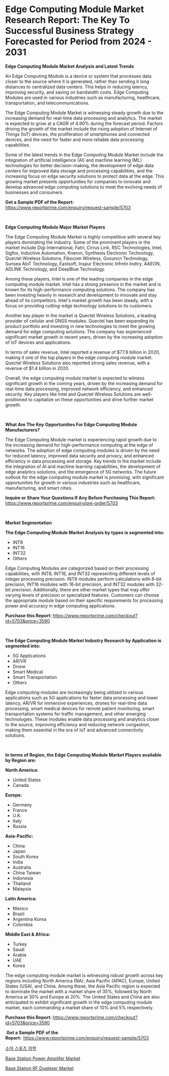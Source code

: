 <p><h1>Edge Computing Module Market Research Report: The Key To Successful Business Strategy Forecasted for Period from 2024 - 2031</h1></p><p><strong>Edge Computing Module Market Analysis and Latest Trends</strong></p>
<p><p>An Edge Computing Module is a device or system that processes data closer to the source where it is generated, rather than sending it long distances to centralized data centers. This helps in reducing latency, improving security, and saving on bandwidth costs. Edge Computing Modules are used in various industries such as manufacturing, healthcare, transportation, and telecommunications.</p><p>The Edge Computing Module Market is witnessing steady growth due to the increasing demand for real-time data processing and analytics. The market is expected to grow at a CAGR of 4.90% during the forecast period. Factors driving the growth of the market include the rising adoption of Internet of Things (IoT) devices, the proliferation of smartphones and connected devices, and the need for faster and more reliable data processing capabilities.</p><p>Some of the latest trends in the Edge Computing Module Market include the integration of artificial intelligence (AI) and machine learning (ML) technologies for better decision-making, the development of edge data centers for improved data storage and processing capabilities, and the increasing focus on edge security solutions to protect data at the edge. This growing market presents opportunities for companies to innovate and develop advanced edge computing solutions to meet the evolving needs of businesses and consumers.</p></p>
<p><strong>Get a Sample PDF of the Report:&nbsp;</strong> <a href="https://www.reportprime.com/enquiry/request-sample/5703">https://www.reportprime.com/enquiry/request-sample/5703</a></p>
<p>&nbsp;</p>
<p><strong>Edge Computing Module Major Market Players</strong></p>
<p><p>The Edge Computing Module Market is highly competitive with several key players dominating the industry. Some of the prominent players in the market include Digi International, Fatri, Cirrus Link, RSC Technologies, Intel, Sigfox, Inductive Automation, Kneron, Synthesis Electronic Technology, Quectel Wireless Solutions, Fibocom Wireless, Gosuncn Technology, Sunsea AIoT Technology, Eastsoft, Inspur Electronic Infmtn Indtry, AAEON, ADLINK Technology, and DeepBlue Technology.</p><p>Among these players, Intel is one of the leading companies in the edge computing module market. Intel has a strong presence in the market and is known for its high-performance computing solutions. The company has been investing heavily in research and development to innovate and stay ahead of its competitors. Intel's market growth has been steady, with a focus on providing cutting-edge technology solutions to its customers.</p><p>Another key player in the market is Quectel Wireless Solutions, a leading provider of cellular and GNSS modules. Quectel has been expanding its product portfolio and investing in new technologies to meet the growing demand for edge computing solutions. The company has experienced significant market growth in recent years, driven by the increasing adoption of IoT devices and applications.</p><p>In terms of sales revenue, Intel reported a revenue of $77.9 billion in 2020, making it one of the top players in the edge computing module market. Quectel Wireless Solutions also reported strong sales revenue, with a revenue of $1.4 billion in 2020.</p><p>Overall, the edge computing module market is expected to witness significant growth in the coming years, driven by the increasing demand for real-time data processing, improved network efficiency, and enhanced security. Key players like Intel and Quectel Wireless Solutions are well-positioned to capitalize on these opportunities and drive further market growth.</p></p>
<p>&nbsp;</p>
<p><strong>What Are The Key Opportunities For Edge Computing Module Manufacturers?</strong></p>
<p><p>The Edge Computing Module market is experiencing rapid growth due to the increasing demand for high-performance computing at the edge of networks. The adoption of edge computing modules is driven by the need for reduced latency, improved data security and privacy, and enhanced efficiency in data processing and storage. Key trends in the market include the integration of AI and machine learning capabilities, the development of edge analytics solutions, and the emergence of 5G networks. The future outlook for the edge computing module market is promising, with significant opportunities for growth in various industries such as healthcare, manufacturing, and smart cities.</p></p>
<p><strong>Inquire or Share Your Questions If Any Before Purchasing This Report:</strong> <a href="https://www.reportprime.com/enquiry/pre-order/5703">https://www.reportprime.com/enquiry/pre-order/5703</a></p>
<p>&nbsp;</p>
<p><strong>Market Segmentation</strong></p>
<p><strong>The Edge Computing Module Market Analysis by types is segmented into:</strong></p>
<p><ul><li>INT8</li><li>INT16</li><li>INT32</li><li>Others</li></ul></p>
<p><p>Edge Computing Modules are categorized based on their processing capabilities, with INT8, INT16, and INT32 representing different levels of integer processing precision. INT8 modules perform calculations with 8-bit precision, INT16 modules with 16-bit precision, and INT32 modules with 32-bit precision. Additionally, there are other market types that may offer varying levels of precision or specialized features. Customers can choose the appropriate module based on their specific requirements for processing power and accuracy in edge computing applications.</p></p>
<p><strong>Purchase this Report:&nbsp;</strong><a href="https://www.reportprime.com/checkout?id=5703&price=3590">https://www.reportprime.com/checkout?id=5703&price=3590</a></p>
<p>&nbsp;</p>
<p><strong>The Edge Computing Module Market Industry Research by Application is segmented into:</strong></p>
<p><ul><li>5G Applications</li><li>AR/VR</li><li>Drone</li><li>Smart Medical</li><li>Smart Transportation</li><li>Others</li></ul></p>
<p><p>Edge computing modules are increasingly being utilized in various applications such as 5G applications for faster data processing and lower latency, AR/VR for immersive experiences, drones for real-time data processing, smart medical devices for remote patient monitoring, smart transportation systems for traffic management, and other emerging technologies. These modules enable data processing and analytics closer to the source, improving efficiency and reducing network congestion, making them essential in the era of IoT and advanced connectivity solutions.</p></p>
<p>&nbsp;</p>
<p><strong>In terms of Region, the Edge Computing Module Market Players available by Region are:</strong></p>
<p>
    <p> <strong> North America: </strong>
        <ul>
            <li>United States</li>
            <li>Canada</li>
        </ul>
        </p> 
    <p> <strong> Europe: </strong>
        <ul>
            <li>Germany</li>
            <li>France</li>
            <li>U.K.</li>
            <li>Italy</li>
            <li>Russia</li>
        </ul>
        </p> 
    <p> <strong> Asia-Pacific: </strong>
        <ul>
            <li>China</li>
            <li>Japan</li>
            <li>South Korea</li>
            <li>India</li>
            <li>Australia</li>
            <li>China Taiwan</li>
            <li>Indonesia</li>
            <li>Thailand</li>
            <li>Malaysia</li>
        </ul>
        </p> 
    <p> <strong> Latin America: </strong>
        <ul>
            <li>Mexico</li>
            <li>Brazil</li>
            <li>Argentina Korea</li>
            <li>Colombia</li>
        </ul>
        </p> 
    <p> <strong> Middle East & Africa: </strong>
        <ul>
            <li>Turkey</li>
            <li>Saudi</li>
            <li>Arabia</li>
            <li>UAE</li>
            <li>Korea</li>
        </ul>
    </p>
    </p>
<p><p>The edge computing module market is witnessing robust growth across key regions including North America (NA), Asia Pacific (APAC), Europe, United States (USA), and China. Among these, the Asia Pacific region is expected to dominate the market with a market share of 35%, followed by North America at 30% and Europe at 20%. The United States and China are also anticipated to exhibit significant growth in the edge computing module market, each commanding a market share of 10% and 5% respectively.</p></p>
<p><strong>Purchase this Report: </strong><a href="https://www.reportprime.com/checkout?id=5703&price=3590">https://www.reportprime.com/checkout?id=5703&price=3590</a></p>
<p>&nbsp;<strong>Get a Sample PDF of the Report:&nbsp;&nbsp;</strong><a href="https://www.reportprime.com/enquiry/request-sample/5703">https://www.reportprime.com/enquiry/request-sample/5703</a></p>
<p><strong></strong></p>
<p><p><a href="https://github.com/JonHarrtis67676y/Market-Research-Report-List-1/blob/main/579942014588.md">소아 스포츠 의학</a></p><p><a href="https://github.com/bobicer/Market-Research-Report-List-2/blob/main/base-station-power-amplifer-market.md">Base Station Power Amplifer Market</a></p><p><a href="https://github.com/timeliteaut/Market-Research-Report-List-2/blob/main/base-station-rf-duplexer-market.md">Base Station RF Duplexer Market</a></p></p>
